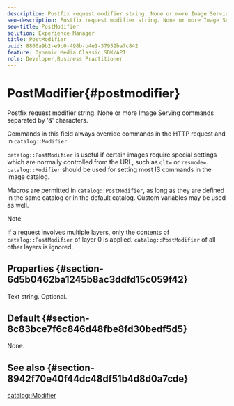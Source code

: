 ```yaml
---
description: Postfix request modifier string. None or more Image Serving commands separated by '&' characters.
seo-description: Postfix request modifier string. None or more Image Serving commands separated by '&' characters.
seo-title: PostModifier
solution: Experience Manager
title: PostModifier
uuid: 8800a9b2-e9c0-498b-b4e1-37952ba7c842
feature: Dynamic Media Classic,SDK/API
role: Developer,Business Practitioner
---
```


# PostModifier{#postmodifier}

Postfix request modifier string. None or more Image Serving commands separated by '&' characters.

Commands in this field always override commands in the HTTP request and in `catalog::Modifier`.

`catalog::PostModifier` is useful if certain images require special settings which are normally controlled from the URL, such as `qlt=` or `resmode=`. `catalog::Modifier` should be used for setting most IS commands in the image catalog.

Macros are permitted in `catalog::PostModifier`, as long as they are defined in the same catalog or in the default catalog. Custom variables may be used as well.

>[!NOTE]
>
>If a request involves multiple layers, only the contents of `catalog::PostModifier` of layer 0 is applied. `catalog::PostModifier` of all other layers is ignored.

## Properties {#section-6d5b0462ba1245b8ac3ddfd15c059f42}

Text string. Optional.

## Default {#section-8c83bce7f6c846d48fbe8fd30bedf5d5}

None.

## See also {#section-8942f70e40f44dc48df51b4d8d0a7cde}

[catalog::Modifier](../../../../../../is-api/image-catalog/image-serving-api-ref/c-image-catalog-reference/c-image-svg-data-reference/c-image-data-reference/r-modifier-cat.md#reference-d2c6884b3a2248fab81a112d27969834) 
